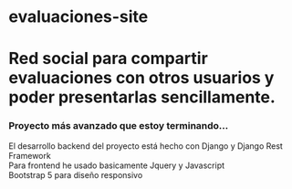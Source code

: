 # evaluaciones-site

# Red social para compartir evaluaciones con otros usuarios y poder presentarlas sencillamente.
### Proyecto más avanzado que estoy terminando...

El desarrollo backend del proyecto está hecho con Django y Django Rest Framework  
Para frontend he usado basicamente Jquery y Javascript  
Bootstrap 5 para diseño responsivo
